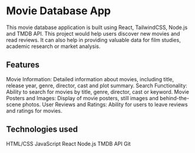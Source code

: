 # Movie Database App
This movie database application is built using React, TailwindCSS, Node.js and TMDB API. This project would help users discover new movies and read reviews. It can also help in providing valuable data for film studies, academic research or market analysis.

## Features
Movie Information: Detailed information about movies, including title, release year, genre, director, cast and plot summary.
Search Functionality: Ability to search for movies by title, genre, director, cast or keyword.
Movie Posters and Images: Display of movie posters, still images and behind-the-scene photos.
User Reviews and Ratings: Ability for users to leave reviews and ratings for movies.

## Technologies used
HTML/CSS
JavaScript
React
Node.js
TMDB API
Git

